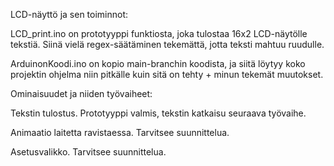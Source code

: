 LCD-näyttö ja sen toiminnot:

LCD_print.ino on prototyyppi funktiosta, joka tulostaa 16x2 LCD-näytölle tekstiä. Siinä vielä regex-säätäminen tekemättä, jotta teksti mahtuu ruudulle.

ArduinonKoodi.ino on kopio main-branchin koodista, ja siitä löytyy koko projektin ohjelma niin pitkälle kuin sitä on tehty + minun tekemät muutokset.


Ominaisuudet ja niiden työvaiheet:

Tekstin tulostus. Prototyyppi valmis, tekstin katkaisu seuraava työvaihe.

Animaatio laitetta ravistaessa. Tarvitsee suunnittelua.

Asetusvalikko. Tarvitsee suunnittelua.
